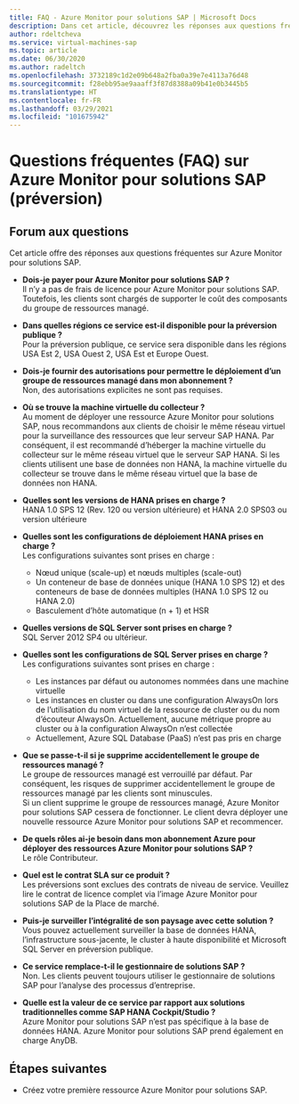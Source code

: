 ```yaml
---
title: FAQ - Azure Monitor pour solutions SAP | Microsoft Docs
description: Dans cet article, découvrez les réponses aux questions fréquentes sur Azure Monitor pour solutions SAP.
author: rdeltcheva
ms.service: virtual-machines-sap
ms.topic: article
ms.date: 06/30/2020
ms.author: radeltch
ms.openlocfilehash: 3732189c1d2e09b648a2fba0a39e7e4113a76d48
ms.sourcegitcommit: f28ebb95ae9aaaff3f87d8388a09b41e0b3445b5
ms.translationtype: HT
ms.contentlocale: fr-FR
ms.lasthandoff: 03/29/2021
ms.locfileid: "101675942"
---
```

# <a name="azure-monitor-for-sap-solutions-faq-preview"></a>Questions fréquentes (FAQ) sur Azure Monitor pour solutions SAP (préversion)
## <a name="frequently-asked-questions"></a>Forum aux questions

Cet article offre des réponses aux questions fréquentes sur Azure Monitor pour solutions SAP.  

 - **Dois-je payer pour Azure Monitor pour solutions SAP ?**  
Il n’y a pas de frais de licence pour Azure Monitor pour solutions SAP.  
Toutefois, les clients sont chargés de supporter le coût des composants du groupe de ressources managé.  

 - **Dans quelles régions ce service est-il disponible pour la préversion publique ?**  
Pour la préversion publique, ce service sera disponible dans les régions USA Est 2, USA Ouest 2, USA Est et Europe Ouest.  

 - **Dois-je fournir des autorisations pour permettre le déploiement d’un groupe de ressources managé dans mon abonnement ?**  
Non, des autorisations explicites ne sont pas requises.  

 - **Où se trouve la machine virtuelle du collecteur ?**  
Au moment de déployer une ressource Azure Monitor pour solutions SAP, nous recommandons aux clients de choisir le même réseau virtuel pour la surveillance des ressources que leur serveur SAP HANA. Par conséquent, il est recommandé d’héberger la machine virtuelle du collecteur sur le même réseau virtuel que le serveur SAP HANA. Si les clients utilisent une base de données non HANA, la machine virtuelle du collecteur se trouve dans le même réseau virtuel que la base de données non HANA.  

 - **Quelles sont les versions de HANA prises en charge ?**  
HANA 1.0 SPS 12 (Rev. 120 ou version ultérieure) et HANA 2.0 SPS03 ou version ultérieure  

 - **Quelles sont les configurations de déploiement HANA prises en charge ?**  
Les configurations suivantes sont prises en charge :
   - Nœud unique (scale-up) et nœuds multiples (scale-out)  
   - Un conteneur de base de données unique (HANA 1.0 SPS 12) et des conteneurs de base de données multiples (HANA 1.0 SPS 12 ou HANA 2.0)  
   - Basculement d’hôte automatique (n + 1) et HSR  

 - **Quelles versions de SQL Server sont prises en charge ?**  
SQL Server 2012 SP4 ou ultérieur.  

 - **Quelles sont les configurations de SQL Server prises en charge ?**  
Les configurations suivantes sont prises en charge :
   - Les instances par défaut ou autonomes nommées dans une machine virtuelle  
   - Les instances en cluster ou dans une configuration AlwaysOn lors de l’utilisation du nom virtuel de la ressource de cluster ou du nom d’écouteur AlwaysOn. Actuellement, aucune métrique propre au cluster ou à la configuration AlwaysOn n’est collectée    
   - Actuellement, Azure SQL Database (PaaS) n’est pas pris en charge  

 - **Que se passe-t-il si je supprime accidentellement le groupe de ressources managé ?**  
Le groupe de ressources managé est verrouillé par défaut. Par conséquent, les risques de supprimer accidentellement le groupe de ressources managé par les clients sont minuscules.  
Si un client supprime le groupe de ressources managé, Azure Monitor pour solutions SAP cessera de fonctionner. Le client devra déployer une nouvelle ressource Azure Monitor pour solutions SAP et recommencer.  

 - **De quels rôles ai-je besoin dans mon abonnement Azure pour déployer des ressources Azure Monitor pour solutions SAP ?**  
Le rôle Contributeur.  

 - **Quel est le contrat SLA sur ce produit ?**  
Les préversions sont exclues des contrats de niveau de service. Veuillez lire le contrat de licence complet via l’image Azure Monitor pour solutions SAP de la Place de marché.  

 - **Puis-je surveiller l’intégralité de son paysage avec cette solution ?**  
Vous pouvez actuellement surveiller la base de données HANA, l’infrastructure sous-jacente, le cluster à haute disponibilité et Microsoft SQL Server en préversion publique.  

 - **Ce service remplace-t-il le gestionnaire de solutions SAP ?**  
Non. Les clients peuvent toujours utiliser le gestionnaire de solutions SAP pour l’analyse des processus d’entreprise.  

 - **Quelle est la valeur de ce service par rapport aux solutions traditionnelles comme SAP HANA Cockpit/Studio ?**  
Azure Monitor pour solutions SAP n’est pas spécifique à la base de données HANA. Azure Monitor pour solutions SAP prend également en charge AnyDB.  

## <a name="next-steps"></a>Étapes suivantes

- Créez votre première ressource Azure Monitor pour solutions SAP.
